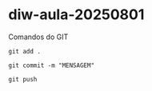 # diw-aula-20250801

Comandos do GIT

```
git add .
```

```
git commit -m "MENSAGEM"
```

```
git push
```
